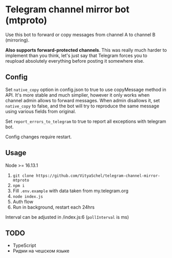 # Telegram channel mirror bot (mtproto)

Use this bot to forward or copy messages from channel A to channel B (mirroring).

**Also supports forward-protected channels**. This was really much harder to implement than you think, let's just say that Telegram forces you to reupload absolutely everything before posting it somewhere else.

## Config

Set `native_copy` option in config.json to true to use copyMessage method in API. It's more stable and much simplier, however it only works when channel admin allows to forward messages. When admin disallows it, set `native_copy` to false, and the bot will try to reproduce the same message using various fields from original.

Set `report_errors_to_telegram` to true to report all exceptions with telegram bot.

Config changes require restart.

## Usage

Node >= 16.13.1

1. `git clone https://github.com/VityaSchel/telegram-channel-mirror-mtproto`
2. `npm i`
3. Fill `.env.example` with data taken from my.telegram.org
4. `node index.js`
5. Auth flow
6. Run in background, restart each 24hrs

Interval can be adjusted in /index.js:6 (`pollInterval` is ms)

## TODO

- TypeScript
- Ридми на чешском языке